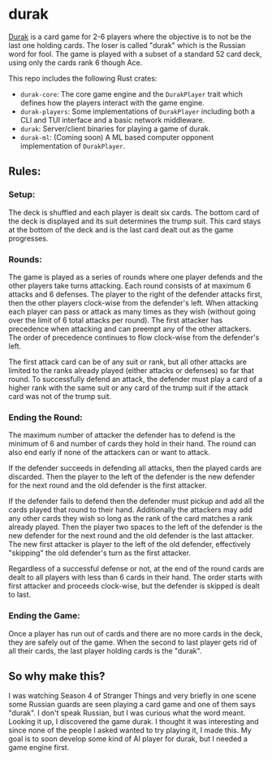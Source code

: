 # durak

[Durak](https://en.wikipedia.org/wiki/Durak) is a card game for 2-6 players where the objective is to not be the last one holding cards.
The loser is called "durak" which is the Russian word for fool.
The game is played with a subset of a standard 52 card deck, using only the cards rank 6 though Ace.

This repo includes the following Rust crates:
- `durak-core`: The core game engine and the `DurakPlayer` trait which defines how the players interact with the game engine.
- `durak-players`: Some implementations of `DurakPlayer` including both a CLI and TUI interface and a basic network middleware.
- `durak`: Server/client binaries for playing a game of durak.
- `durak-ml`: (Coming soon) A ML based computer opponent implementation of `DurakPlayer`.

## Rules:

### Setup:

The deck is shuffled and each player is dealt six cards.
The bottom card of the deck is displayed and its suit determines the trump suit.
This card stays at the bottom of the deck and is the last card dealt out as the game progresses.

### Rounds:

The game is played as a series of rounds where one player defends and the other players take turns attacking.
Each round consists of at maximum 6 attacks and 6 defenses.
The player to the right of the defender attacks first, then the other players clock-wise from the defender's left.
When attacking each player can pass or attack as many times as they wish (without going over the limit of 6 total attacks per round).
The first attacker has precedence when attacking and can preempt any of the other attackers.
The order of precedence continues to flow clock-wise from the defender's left.

The first attack card can be of any suit or rank, but all other attacks are limited to the ranks already played (either attacks or defenses) so far that round.
To successfully defend an attack, the defender must play a card of a higher rank with the same suit or any card of the trump suit if the attack card was not of the trump suit.

### Ending the Round:

The maximum number of attacker the defender has to defend is the minimum of 6 and number of cards they hold in their hand.
The round can also end early if none of the attackers can or want to attack.

If the defender succeeds in defending all attacks, then the played cards are discarded.
Then the player to the left of the defender is the new defender for the next round and the old defender is the first attacker.

If the defender fails to defend then the defender must pickup and add all the cards played that round to their hand.
Additionally the attackers may add any other cards they wish so long as the rank of the card matches a rank already played.
Then the player two spaces to the left of the defender is the new defender for the next round and the old defender is the last attacker.
The new first attacker is player to the left of the old defender, effectively "skipping" the old defender's turn as the first attacker.

Regardless of a successful defense or not, at the end of the round cards are dealt to all players with less than 6 cards in their hand.
The order starts with first attacker and proceeds clock-wise, but the defender is skipped is dealt to last.

### Ending the Game:

Once a player has run out of cards and there are no more cards in the deck, they are safely out of the game.
When the second to last player gets rid of all their cards, the last player holding cards is the "durak".

## So why make this?

I was watching Season 4 of Stranger Things and very briefly in one scene some Russian guards are seen playing a card game and one of them says "durak".
I don't speak Russian, but I was curious what the word meant.
Looking it up, I discovered the game durak.
I thought it was interesting and since none of the people I asked wanted to try playing it, I made this.
My goal is to soon develop some kind of AI player for durak, but I needed a game engine first.

